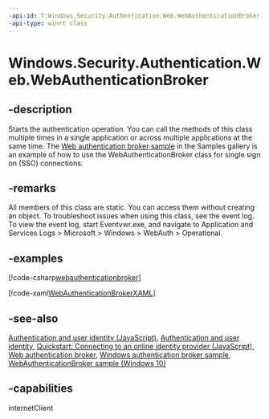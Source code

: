 ```yaml
---
-api-id: T:Windows.Security.Authentication.Web.WebAuthenticationBroker
-api-type: winrt class
---
```


<!-- Class syntax.
public class WebAuthenticationBroker 
-->

# Windows.Security.Authentication.Web.WebAuthenticationBroker

## -description

Starts the authentication operation. You can call the methods of this class multiple times in a single application or across multiple applications at the same time. The [Web authentication broker sample](https://github.com/microsoft/Windows-universal-samples/tree/master/Samples/WebAuthenticationBroker) in the Samples gallery is an example of how to use the WebAuthenticationBroker class for single sign on (SSO) connections.

## -remarks

All members of this class are static. You can access them without creating an object. To troubleshoot issues when using this class, see the event log. To view the event log, start Eventvwr.exe, and navigate to Application and Services Logs &gt; Microsoft &gt; Windows &gt; WebAuth &gt; Operational.

## -examples

[!code-csharp[webauthenticationbroker](../windows.security.authentication.web/code/webauthenticationbroker/cs/ScenarioInput1.xaml.cs#Snippetwebauthenticationbroker)]

[!code-xaml[WebAuthenticationBrokerXAML](../windows.security.authentication.web/code/webauthenticationbroker/cs/Scenario1.xaml#SnippetWebAuthenticationBrokerXAML)]

## -see-also

[Authentication and user identity (JavaScript)](https://docs.microsoft.com/previous-versions/windows/apps/dn448918(v=win.10)), [Authentication and user identity](https://docs.microsoft.com/windows/uwp/security/authentication-and-user-identity), [Quickstart: Connecting to an online identity provider (JavaScript)](https://docs.microsoft.com/previous-versions/windows/apps/jj856915(v=win.10)), [Web authentication broker](https://docs.microsoft.com/windows/uwp/security/web-authentication-broker), [Windows authentication broker sample](https://github.com/microsoft/Windows-universal-samples/tree/master/Samples/WebAuthenticationBroker), [WebAuthenticationBroker sample (Windows 10)](https://github.com/Microsoft/Windows-universal-samples/tree/master/Samples/WebAuthenticationBroker)

## -capabilities

internetClient
